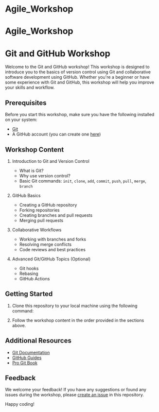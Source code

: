 # Agile_Workshop

# Agile_Workshop

# Git and GitHub Workshop

Welcome to the Git and GitHub workshop! This workshop is designed to introduce you to the basics of version control using Git and collaborative software development using GitHub. Whether you're a beginner or have some experience with Git and GitHub, this workshop will help you improve your skills and workflow.

## Prerequisites

Before you start this workshop, make sure you have the following installed on your system:

- [Git](https://git-scm.com/)
- A GitHub account (you can create one [here](https://github.com/))

## Workshop Content

1. Introduction to Git and Version Control
   - What is Git?
   - Why use version control?
   - Basic Git commands: `init`, `clone`, `add`, `commit`, `push`, `pull`, `merge`, `branch`

2. GitHub Basics
   - Creating a GitHub repository
   - Forking repositories
   - Creating branches and pull requests
   - Merging pull requests

3. Collaborative Workflows
   - Working with branches and forks
   - Resolving merge conflicts
   - Code reviews and best practices

4. Advanced Git/GitHub Topics (Optional)
   - Git hooks
   - Rebasing
   - GitHub Actions

## Getting Started

1. Clone this repository to your local machine using the following command:

   
2. Follow the workshop content in the order provided in the sections above.

## Additional Resources

- [Git Documentation](https://git-scm.com/doc)
- [GitHub Guides](https://guides.github.com/)
- [Pro Git Book](https://git-scm.com/book/en/v2)

## Feedback

We welcome your feedback! If you have any suggestions or found any issues during the workshop, please [create an issue](https://github.com/your-username/git-workshop/issues) in this repository.

Happy coding!


